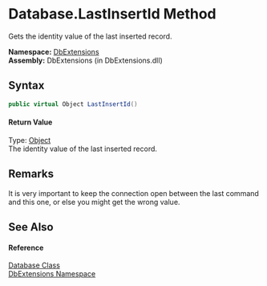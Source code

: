 Database.LastInsertId Method
============================
Gets the identity value of the last inserted record.

**Namespace:** [DbExtensions][1]  
**Assembly:** DbExtensions (in DbExtensions.dll)

Syntax
------

```csharp
public virtual Object LastInsertId()
```

#### Return Value
Type: [Object][2]  
The identity value of the last inserted record.

Remarks
-------
 It is very important to keep the connection open between the last command and this one, or else you might get the wrong value. 

See Also
--------

#### Reference
[Database Class][3]  
[DbExtensions Namespace][1]  

[1]: ../README.md
[2]: http://msdn.microsoft.com/en-us/library/e5kfa45b
[3]: README.md